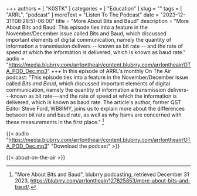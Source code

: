 +++
authors = [ "K0STK" ]
categories = [ "Education" ]
slug = ""
tags = [ "ARRL", "podcast" ]
moreText = "Listen To The Podcast"
date = "2023-12-31T08:26:51-06:00"
title = "More About Bits and Baud"
description = "More About Bits and Baud: This episode ties into a feature in the November/December issue called Bits and Baud, which discussed important elements of digital communication, namely the quantity of information a transmission delivers -- known as bit rate -- and the rate of speed at which the information is delivered, which is known as baud rate."
audio = "https://media.blubrry.com/arrlontheair/content.blubrry.com/arrlontheair/OTA_POD_Dec.mp3" 
+++
In this episode of ARRL's monthly On The Air podcast: "This episode ties into
a feature in the November/December issue called *Bits and Baud*, which
discussed important elements of digital communication, namely the quantity of
information a transmission delivers---known as bit rate---and the rate of
speed at which the information is delivered, which is known as baud rate. The
article's author, former QST Editor Steve Ford, WB8IMY, joins us to explain more about the differences between bit rate and baud rate, as well as why hams are concerned with these measurements in the first place." [^1]

[^1]: "More About Bits and Baud", blubrry podcasting, retrieved December 31 2023, https://blubrry.com/arrlontheair/127825853/more-about-bits-and-baud/.

<!--more-->

{{< audio "https://media.blubrry.com/arrlontheair/content.blubrry.com/arrlontheair/OTA_POD_Dec.mp3" "Download the podcast" >}}

{{< about-on-the-air >}}
